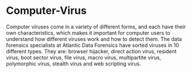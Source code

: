 # Computer-Virus
Computer viruses come in a variety of different forms, and each have their own characteristics, which makes it important for computer users to understand how different viruses work and how to detect them. The data forensics specialists at Atlantic Data Forensics have sorted viruses in 10 different types. They are: browser hijacker, direct action virus, resident virus, boot sector virus, file virus, macro virus, multipartite virus, polymorphic virus, stealth virus and web scripting virus.
